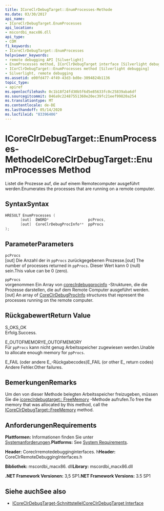 ```yaml
---
title: ICoreClrDebugTarget::EnumProcesses-Methode
ms.date: 03/30/2017
api_name:
- ICoreClrDebugTarget.EnumProcesses
api_location:
- mscordbi_macx86.dll
api_type:
- COM
f1_keywords:
- ICoreClrDebugTarget::EnumProcesses
helpviewer_keywords:
- remote debugging API [Silverlight]
- EnumProcesses method, ICorClrDebugTarget interface [Silverlight debugging]
- ICorClrDebugTarget::EnumProcesses method [Silverlight debugging]
- Silverlight, remote debugging
ms.assetid: e00fd477-4f49-43d3-bd0e-3094824b1136
topic_type:
- apiref
ms.openlocfilehash: 0c1b18f24fd30b5f6d5e85633fc0c25839aba6df
ms.sourcegitcommit: 046a9c22487551360e20ec39fc21eef99820a254
ms.translationtype: MT
ms.contentlocale: de-DE
ms.lasthandoff: 05/14/2020
ms.locfileid: "83396406"
---
```

# <a name="icoreclrdebugtargetenumprocesses-method"></a><span data-ttu-id="70d8b-102">ICoreClrDebugTarget::EnumProcesses-Methode</span><span class="sxs-lookup"><span data-stu-id="70d8b-102">ICoreClrDebugTarget::EnumProcesses Method</span></span>
<span data-ttu-id="70d8b-103">Listet die Prozesse auf, die auf einem Remotecomputer ausgeführt werden.</span><span class="sxs-lookup"><span data-stu-id="70d8b-103">Enumerates the processes that are running on a remote computer.</span></span>  
  
## <a name="syntax"></a><span data-ttu-id="70d8b-104">Syntax</span><span class="sxs-lookup"><span data-stu-id="70d8b-104">Syntax</span></span>  
  
```cpp  
HRESULT EnumProcesses (  
       [out]  DWORD*                  pcProcs,
       [out]  CoreClrDebugProcInfo**  ppProcs  
);  
```  
  
## <a name="parameters"></a><span data-ttu-id="70d8b-105">Parameter</span><span class="sxs-lookup"><span data-stu-id="70d8b-105">Parameters</span></span>  
 `pcProcs`  
 <span data-ttu-id="70d8b-106">[out] Die Anzahl der in `ppProcs` zurückgegebenen Prozesse.</span><span class="sxs-lookup"><span data-stu-id="70d8b-106">[out] The number of processes returned in `ppProcs`.</span></span> <span data-ttu-id="70d8b-107">Dieser Wert kann 0 (null) sein.</span><span class="sxs-lookup"><span data-stu-id="70d8b-107">This value can be 0 (zero).</span></span>  
  
 `ppProcs`  
 <span data-ttu-id="70d8b-108">vorgenommen Ein Array von [coreclrdebugprocinfo](coreclrdebugprocinfo-structure.md) -Strukturen, die die Prozesse darstellen, die auf dem Remote Computer ausgeführt werden.</span><span class="sxs-lookup"><span data-stu-id="70d8b-108">[out] An array of [CoreClrDebugProcInfo](coreclrdebugprocinfo-structure.md) structures that represent the processes running on the remote computer.</span></span>  
  
## <a name="return-value"></a><span data-ttu-id="70d8b-109">Rückgabewert</span><span class="sxs-lookup"><span data-stu-id="70d8b-109">Return Value</span></span>  
 <span data-ttu-id="70d8b-110">S_OK</span><span class="sxs-lookup"><span data-stu-id="70d8b-110">S_OK</span></span>  
 <span data-ttu-id="70d8b-111">Erfolg.</span><span class="sxs-lookup"><span data-stu-id="70d8b-111">Success.</span></span>  
  
 <span data-ttu-id="70d8b-112">E_OUTOFMEMORY</span><span class="sxs-lookup"><span data-stu-id="70d8b-112">E_OUTOFMEMORY</span></span>  
 <span data-ttu-id="70d8b-113">Für `ppProcs` kann nicht genug Arbeitsspeicher zugewiesen werden.</span><span class="sxs-lookup"><span data-stu-id="70d8b-113">Unable to allocate enough memory for `ppProcs`.</span></span>  
  
 <span data-ttu-id="70d8b-114">E_FAIL (oder andere E_-Rückgabecodes)</span><span class="sxs-lookup"><span data-stu-id="70d8b-114">E_FAIL (or other E_ return codes)</span></span>  
 <span data-ttu-id="70d8b-115">Andere Fehler.</span><span class="sxs-lookup"><span data-stu-id="70d8b-115">Other failures.</span></span>  
  
## <a name="remarks"></a><span data-ttu-id="70d8b-116">Bemerkungen</span><span class="sxs-lookup"><span data-stu-id="70d8b-116">Remarks</span></span>  
 <span data-ttu-id="70d8b-117">Um den von dieser Methode belegten Arbeitsspeicher freizugeben, müssen Sie die [icoreclrdebugtarget:: FreeMemory](icoreclrdebugtarget-freememory-method.md) -Methode aufrufen.</span><span class="sxs-lookup"><span data-stu-id="70d8b-117">To free the memory that was allocated by this method, call the [ICoreClrDebugTarget::FreeMemory](icoreclrdebugtarget-freememory-method.md) method.</span></span>  
  
## <a name="requirements"></a><span data-ttu-id="70d8b-118">Anforderungen</span><span class="sxs-lookup"><span data-stu-id="70d8b-118">Requirements</span></span>  
 <span data-ttu-id="70d8b-119">**Plattformen:** Informationen finden Sie unter [Systemanforderungen](../../get-started/system-requirements.md).</span><span class="sxs-lookup"><span data-stu-id="70d8b-119">**Platforms:** See [System Requirements](../../get-started/system-requirements.md).</span></span>  
  
 <span data-ttu-id="70d8b-120">**Header:** Coreclrremotedebugginginterfaces. h</span><span class="sxs-lookup"><span data-stu-id="70d8b-120">**Header:** CoreClrRemoteDebuggingInterfaces.h</span></span>  
  
 <span data-ttu-id="70d8b-121">**Bibliothek:** mscordbi_macx86. dll</span><span class="sxs-lookup"><span data-stu-id="70d8b-121">**Library:** mscordbi_macx86.dll</span></span>  
  
 <span data-ttu-id="70d8b-122">**.NET Framework Versionen:** 3,5 SP1</span><span class="sxs-lookup"><span data-stu-id="70d8b-122">**.NET Framework Versions:** 3.5 SP1</span></span>  
  
## <a name="see-also"></a><span data-ttu-id="70d8b-123">Siehe auch</span><span class="sxs-lookup"><span data-stu-id="70d8b-123">See also</span></span>

- [<span data-ttu-id="70d8b-124">ICoreClrDebugTarget-Schnittstelle</span><span class="sxs-lookup"><span data-stu-id="70d8b-124">ICoreClrDebugTarget Interface</span></span>](icoreclrdebugtarget-interface.md)
